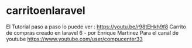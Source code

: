 # carritoenlaravel
El Tutorial paso a paso lo puede ver : https://youtu.be/r98tEHkh9f8
Carrito de compras creado en laravel 6 - por Enrique Martinez 
Para el canal de youtube https://www.youtube.com/user/compucenter33
